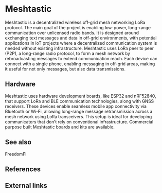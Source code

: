 # Meshtastic

Meshtastic is a decentralized wireless off-grid mesh networking LoRa protocol. The main goal of the project is enabling low-power, long-range communication over unlicensed radio bands. It is designed around exchanging text messages and data in off-grid environments, with potential applications in IoT projects where a decentralized communication system is needed without existing infrastructure.
Meshtastic uses LoRa peer to peer (P2P), a long-range radio protocol, to form a mesh network by rebroadcasting messages to extend communication reach. Each device can connect with a single phone, enabling messaging in off-grid areas, making it useful for not only messages, but also data transmissions.


## Hardware

Meshtastic uses hardware development boards, like ESP32 and nRF52840, that support LoRa and BLE communication technologies, along with GNSS receivers. These devices enable seamless mobile app connectivity via Bluetooth or Wi-Fi, allowing long-range message retransmission across a mesh network using LoRa transceivers. This setup is ideal for developing communicators that don't rely on conventional infrastructure.
Commercial purpose built Meshtastic boards and kits are available.


## See also

FreedomFi


## References



## External links

